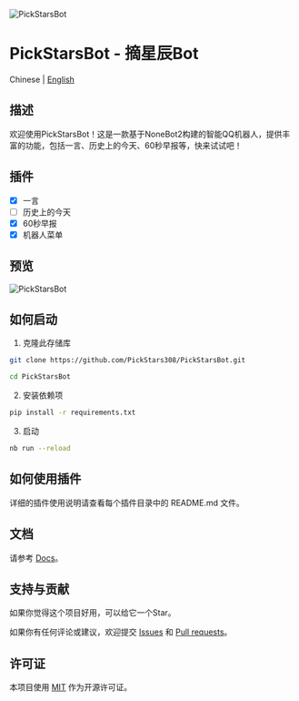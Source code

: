 ![PickStarsBot](https://socialify.git.ci/PickStars308/PickStarsBot/image?description=1&font=Inter&forks=1&issues=1&language=1&logo=https%3A%2F%2Fimg.picui.cn%2Ffree%2F2025%2F01%2F25%2F67948e715920d.png&name=1&owner=1&pattern=Circuit+Board&stargazers=1&theme=Auto)

# PickStarsBot - 摘星辰Bot

Chinese | [English](README.md)

## 描述
欢迎使用PickStarsBot！这是一款基于NoneBot2构建的智能QQ机器人，提供丰富的功能，包括一言、历史上的今天、60秒早报等，快来试试吧！

## 插件
- [x] 一言
- [ ] 历史上的今天
- [x] 60秒早报
- [x] 机器人菜单

## 预览
![PickStarsBot](https://img.picui.cn/free/2025/01/26/679524c779630.jpg)

## 如何启动

1. 克隆此存储库
```bash
git clone https://github.com/PickStars308/PickStarsBot.git
```
```bash
cd PickStarsBot
```

2. 安装依赖项
```bash
pip install -r requirements.txt
```

3. 启动
```bash
nb run --reload
```

## 如何使用插件
详细的插件使用说明请查看每个插件目录中的 README.md 文件。

## 文档

请参考 [Docs](https://nonebot.dev/)。

## 支持与贡献
如果你觉得这个项目好用，可以给它一个Star。

如果你有任何评论或建议，欢迎提交 [Issues](https://github.com/PickStars308/PickStarsBot/issues) 和 [Pull requests](https://github.com/PickStars308/PickStarsBot/pulls)。

## 许可证
本项目使用 [MIT](LICENSE) 作为开源许可证。
